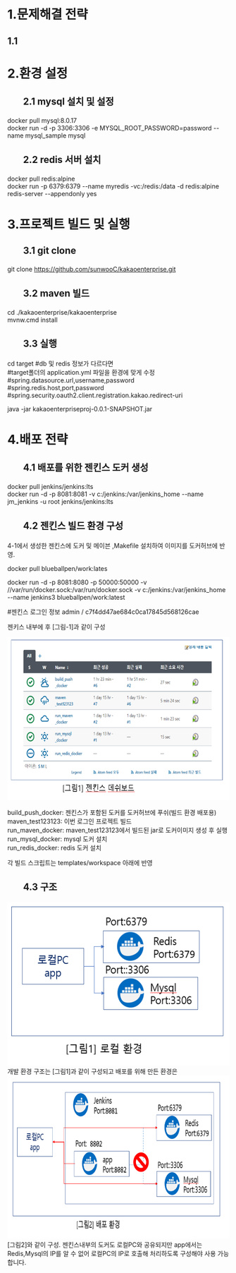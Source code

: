 # 1.문제해결 전략  
## 1.1 

# 2.환경 설정 
## <ol>2.1 mysql 설치 및 설정 
   docker pull mysql:8.0.17  
   docker run -d -p 3306:3306 -e MYSQL_ROOT_PASSWORD=password --name mysql_sample mysql  
## <ol>2.2 redis 서버 설치  
 docker pull redis:alpine  
 docker run -p 6379:6379 --name myredis -vc:/redis:/data -d redis:alpine redis-server --appendonly yes  

# 3.프로젝트 빌드 및 실행 
## <ol>3.1 git clone  
   git clone https://github.com/sunwooC/kakaoenterprise.git  
## <ol>3.2 maven 빌드   
   cd ./kakaoenterprise/kakaoenterprise   
   mvnw.cmd install  
  
## <ol>3.3 실행 
   cd target 
   #db 및 redis 정보가 다르다면  
   #target폴더의 application.yml 파일을 환경에 맞게 수정  
   #spring.datasource.url,username,password  
   #spring.redis.host,port,password  
   #spring.security.oauth2.client.registration.kakao.redirect-uri  
   
   java -jar  kakaoenterpriseproj-0.0.1-SNAPSHOT.jar  
 
# 4.배포 전략 
## <ol>4.1 배포를 위한 젠킨스 도커 생성 
 docker pull jenkins/jenkins:lts  
 docker run -d -p 8081:8081 -v c:/jenkins:/var/jenkins_home --name jm_jenkins -u root jenkins/jenkins:lts  

## <ol>4.2 젠킨스 빌드 환경 구성
 
   4-1에서 생성한 젠킨스에 도커 및 메이븐 ,Makefile 설치하여 이미지를 도커허브에 반영.
   
   docker pull blueballpen/work:lates  

   docker run -d -p 8081:8080 -p 50000:50000 -v //var/run/docker.sock:/var/run/docker.sock -v c:/jenkins:/var/jenkins_home --name jenkins3 blueballpen/work:latest  
   
   #젠킨스 로그인 정보 admin / c7f4dd47ae684c0ca17845d568126cae

   젠키스 내부에 후 [그림-1]과 같이 구성

   <img src="https://github.com/sunwooC/kakaoenterprise/blob/master/image3.PNG"  width="700" height="370">

   
   build_push_docker: 젠킨스가 포함된 도커를 도커허브에 푸쉬(빌드 환경 배포용)  
   maven_test123123: 이번 로그인 프로젝트 빌드  
   run_maven_docker: maven_test123123에서 빌드된 jar로 도커이미지 생성 후 실행  
   run_mysql_docker: mysql 도커 설치  
   run_redis_docker: redis 도커 설치  
   
   각 빌드 스크립트는 templates/workspace 아래에 반영
 
## <ol>4.3 구조
<img src="https://github.com/sunwooC/kakaoenterprise/blob/master/image1.PNG"  width="700" height="370">
개발 환경 구조는 [그림1]과 같이 구성되고 배포를 위해 만든 환경은
<img src="https://github.com/sunwooC/kakaoenterprise/blob/master/image2.PNG"  width="700" height="370">
[그림2]와 같이 구성. 젠킨스내부의 도커도 로컬PC와 공유되지만 app에서는 Redis,Mysql의 IP를  
   알 수 없어 로컬PC의 IP로 호출해 처리하도록 구성해야 사용 가능합니다.

   
   
